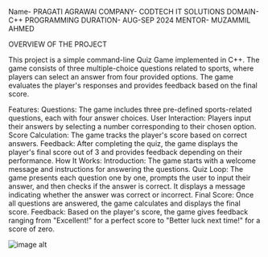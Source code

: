 Name- PRAGATI AGRAWAl 
COMPANY- CODTECH IT SOLUTIONS 
DOMAIN- C++ PROGRAMMING 
DURATION- AUG-SEP 2024 
MENTOR- MUZAMMIL AHMED

OVERVIEW OF THE PROJECT

This project is a simple command-line Quiz Game implemented in C++. The game consists of three multiple-choice questions related to sports, where players can select an answer from four provided options. The game evaluates the player's responses and provides feedback based on the final score.

Features:
Questions: The game includes three pre-defined sports-related questions, each with four answer choices.
User Interaction: Players input their answers by selecting a number corresponding to their chosen option.
Score Calculation: The game tracks the player's score based on correct answers.
Feedback: After completing the quiz, the game displays the player's final score out of 3 and provides feedback depending on their performance.
How It Works:
Introduction: The game starts with a welcome message and instructions for answering the questions.
Quiz Loop: The game presents each question one by one, prompts the user to input their answer, and then checks if the answer is correct. It displays a message indicating whether the answer was correct or incorrect.
Final Score: Once all questions are answered, the game calculates and displays the final score.
Feedback: Based on the player's score, the game gives feedback ranging from "Excellent!" for a perfect score to "Better luck next time!" for a score of zero.


![image alt](https://github.com/pragati437/CODTECH-task-1/blob/main/task2%20output.png?raw=true)
